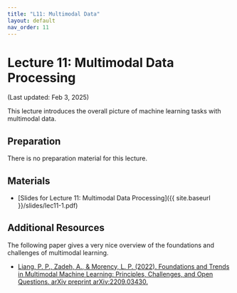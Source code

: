```yaml
---
title: "L11: Multimodal Data"
layout: default
nav_order: 11
---
```


# Lecture 11: Multimodal Data Processing

(Last updated: Feb 3, 2025)

This lecture introduces the overall picture of machine learning tasks with multimodal data.

## Preparation

There is no preparation material for this lecture.

## Materials

- [Slides for Lecture 11: Multimodal Data Processing]({{ site.baseurl }}/slides/lec11-1.pdf)

## Additional Resources

The following paper gives a very nice overview of the foundations and challenges of multimodal learning.
- [Liang, P. P., Zadeh, A., & Morency, L. P. (2022). Foundations and Trends in Multimodal Machine Learning: Principles, Challenges, and Open Questions. arXiv preprint arXiv:2209.03430.](https://arxiv.org/abs/2209.03430)
